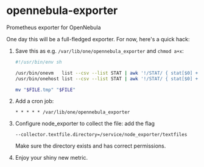 opennebula-exporter
===================

Prometheus exporter for OpenNebula

One day this will be a full-fledged exporter. For now, here's a quick hack:

1. Save this as e.g. `/var/lib/one/opennebula_exporter`  and `chmod a+x`:
   ```sh
   #!/usr/bin/env sh
   
   /usr/bin/onevm   list --csv --list STAT | awk '!/STAT/ { stat[$0] += 1 } END { for (i in stat) print "opennebula_vm_count{state=\""i"\"}", stat[i] }' | sort > "$FILE.tmp"
   /usr/bin/onehost list --csv --list STAT | awk '!/STAT/ { stat[$0] += 1 } END { for (i in stat) print "opennebula_host_count{state=\""i"\"}", stat[i] }' | sort >> "$FILE.tmp"

   mv "$FILE.tmp" "$FILE"

   ```

2. Add a cron job:
   ```
   * * * * * /var/lib/one/opennebula_exporter
   ```

3. Configure node_exporter to collect the file: add the flag
   ```
   --collector.textfile.directory=/service/node_exporter/textfiles
   ```
   Make sure the directory exists and has correct permissions.

4. Enjoy your shiny new metric.

